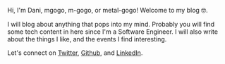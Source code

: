 Hi, I'm Dani, mgogo, m-gogo, or metal-gogo! Welcome to my blog 🤓.

I will blog about anything that pops into my mind. Probably you will find some tech content in here since I'm a Software Engineer. I will also write about the things I like, and the events I find interesting.

Let's connect on [Twitter][metal-gogo:twitter], [Github][metal-gogo:github], and [LinkedIn][metal-gogo:linkedin].

<!-- Links reference -->

[metal-gogo:twitter]: https://twitter.com/metal_gogo
[metal-gogo:github]: https://github.com/metal-gogo/
[metal-gogo:linkedin]: https://www.linkedin.com/in/danielgonzalezg/?locale=en_US
	